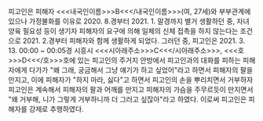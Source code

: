 피고인은 피해자 <<<내국인이름>>>B<<</내국인이름>>>(여, 27세)와 부부관계에 있으나 가정불화를 이유로 2020. 8.경부터 2021. 1. 말경까지 별거 생활하던 중, 자녀 양육 필요성 등이 생기자 피해자의 요구에 의해 일체의 신체 접촉을 하지 않는다는 조건으로 2021. 2.경부터 피해자와 함께 생활하게 되었다.
그러던 중, 피고인은 2021. 3. 13. 00:00 ~ 00:05경 시흥시 <<<시아래주소>>>C<<</시아래주소>>>, <<<호>>>D<<</호>>>호에 있는 피고인의 주거지 안방에서 피고인과의 대화를 피하는 피해자에게 다가가 "왜 그래, 궁금해서 그냥 얘기가 하고 싶었어"라고 하면서 피해자의 팔을 만지고, 이에 피해자가 "하지 마라, 싫다"고 하면서 피고인의 손을 뿌리치면서 거부하자 피고인은 계속해서 피해자의 팔과 어깨를 만지고 피해자의 가슴을 주무르듯이 만지면서 "왜 거부해, 니가 그렇게 거부하니까 더 그러고 싶잖아"라고 하였다.
이로써 피고인은 피해자를 강제로 추행하였다.